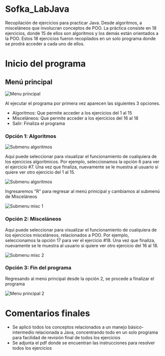 # Sofka_LabJava
Recopilación de ejercicios para practicar Java. Desde algoritmos, a misceláneos que involucran conceptos de POO.
La práctica consiste en 18 ejercicios, donde 15 de ellos son algoritmos y los demás están orientados a la POO. Estos 18 ejercicios fueron recopilados en un solo programa donde se prodrá acceder a cada uno de ellos.

# Inicio del programa
## Menú principal

![Menu principal](https://github.com/mdyagual/Sofka_LabJava/blob/master/ss/menuPrincipal.JPG)

Al ejecutar el programa por primera vez aparecen las siguientes 3 opciones.
- Algoritmos: Que permite acceder a los ejercicios del 1 al 15
- Misceláneos: Que permite acceder a los ejercicios del 16 al 18
- Salir: Finaliza el programa

### Opción 1: Algoritmos

![Submenu algoritmos](https://github.com/mdyagual/Sofka_LabJava/blob/master/ss/alg1.JPG)

Aqui puede seleccionar para visualizar el funcionamiento de cualquiera de los ejercicios algoritmicos. Por ejemplo, seleccionamos la opción 6 para ver el ejercicio #7. Una vez que finaliza, nuevamente se le muestra al usuario si quiere ver otro ejercicio del 1 al 15.

![Submenu algoritmos](https://github.com/mdyagual/Sofka_LabJava/blob/master/ss/alg2.JPG)

Ingresaremos "R" para regresar al menú prinicipal y cambiamos al submenú de Misceláneos

![Submenu misc 1](https://github.com/mdyagual/Sofka_LabJava/blob/master/ss/misc1.JPG)

### Opción 2: Misceláneos

Aqui puede seleccionar para visualizar el funcionamiento de cualquiera de los ejercicios misceláneos, relacionados a POO. Por ejemplo, seleccionamos la opción 17 para ver el ejercicio #18. Una vez que finaliza, nuevamente se le muestra al usuario si quiere ver otro ejercicio del 16 al 18.

![Submenu misc 2](https://github.com/mdyagual/Sofka_LabJava/blob/master/ss/misc2.JPG)

### Opción 3: Fin del programa

Regresando al menú principal desde la opción 2, se procede a finalizar el programa

![Menu principal 2](https://github.com/mdyagual/Sofka_LabJava/blob/master/ss/menuPrincipal2.JPG)

# Comentarios finales
- Se aplicó todos los conceptos relacionados a un manejo básico-intermedio relacionada a Java, concentrando todo en un solo programa para facilidad de revisión final de todos los ejercicios
- Se adjunta el pdf donde se encuentran las instrucciones para resolver todos los ejercicios



